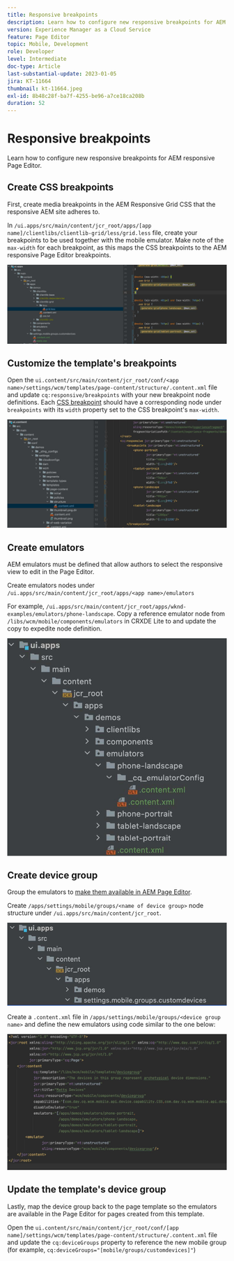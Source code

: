 ```yaml
---
title: Responsive breakpoints
description: Learn how to configure new responsive breakpoints for AEM responsive Page Editor.
version: Experience Manager as a Cloud Service
feature: Page Editor
topic: Mobile, Development
role: Developer
level: Intermediate
doc-type: Article
last-substantial-update: 2023-01-05
jira: KT-11664
thumbnail: kt-11664.jpeg
exl-id: 8b48c28f-ba7f-4255-be96-a7ce18ca208b
duration: 52
---
```

# Responsive breakpoints

Learn how to configure new responsive breakpoints for AEM responsive Page Editor.

## Create CSS breakpoints

First, create media breakpoints in the AEM Responsive Grid CSS that the responsive AEM site adheres to.

In `/ui.apps/src/main/content/jcr_root/apps/[app name]/clientlibs/clientlib-grid/less/grid.less` file, create your breakpoints to be used together with the mobile emulator. Make note of the `max-width` for each breakpoint, as this maps the CSS breakpoints to the AEM responsive Page Editor breakpoints.

![Create new responsive breakpoints](./assets/responsive-breakpoints/create-new-breakpoints.jpg)

## Customize the template's breakpoints

Open the `ui.content/src/main/content/jcr_root/conf/<app name>/settings/wcm/templates/page-content/structure/.content.xml` file and update `cq:responsive/breakpoints` with your new breakpoint node definitions. Each [CSS breakpoint](#create-new-css-breakpoints) should have a corresponding node under `breakpoints` with its `width` property set to the CSS breakpoint's `max-width`. 

![Customize the template's responsive breakpoints](./assets/responsive-breakpoints/customize-template-breakpoints.jpg)

## Create emulators

AEM emulators must be defined that allow authors to select the responsive view to edit in the Page Editor.

Create emulators nodes under `/ui.apps/src/main/content/jcr_root/apps/<app name>/emulators`
 
For example, `/ui.apps/src/main/content/jcr_root/apps/wknd-examples/emulators/phone-landscape`. Copy a reference emulator node from `/libs/wcm/mobile/components/emulators` in CRXDE Lite to and update the copy to expedite node definition.

![Create new emulators](./assets/responsive-breakpoints/create-new-emulators.jpg)

## Create device group

Group the emulators to [make them available in AEM Page Editor](#update-the-templates-device-group).

Create `/apps/settings/mobile/groups/<name of device group>` node structure under `/ui.apps/src/main/content/jcr_root`.

![Create new device group](./assets/responsive-breakpoints/create-new-device-group.jpg)

Create a `.content.xml` file in `/apps/settings/mobile/groups/<device group name>` and define
the new emulators using code similar to the one below:

![Create new device](./assets/responsive-breakpoints/create-new-device.jpg)

## Update the template's device group

Lastly, map the device group back to the page template so the emulators are available in the Page Editor for pages created from this template.

Open the `ui.content/src/main/content/jcr_root/conf/[app name]/settings/wcm/templates/page-content/structure/.content.xml` file and update the `cq:deviceGroups` property to reference the new mobile group (for example, `cq:deviceGroups="[mobile/groups/customdevices]"`)
